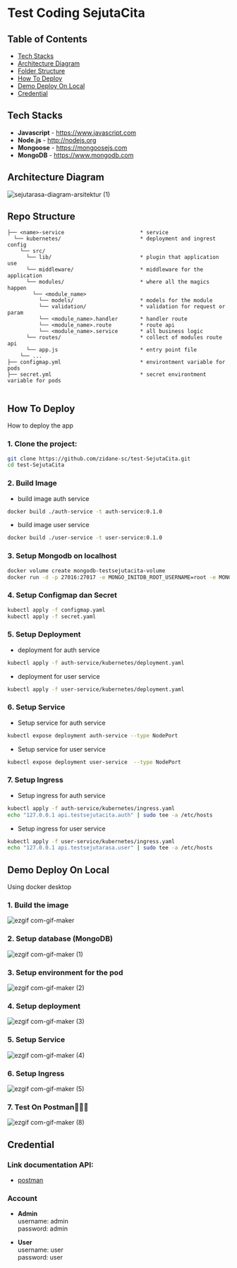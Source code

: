 # Test Coding SejutaCita

## Table of Contents

- [Tech Stacks](#tech-stacks)
- [Architecture Diagram](#architecture-diagram)
- [Folder Structure](#repo-structure)
- [How To Deploy](#how-to-deplot)
- [Demo Deploy On Local](#demo-deploy-on-local)
- [Credential](#credential)

## Tech Stacks
- **Javascript** - <https://www.javascript.com>
- **Node.js** - <http://nodejs.org>
- **Mongoose** - <https://mongoosejs.com>
- **MongoDB** - <https://www.mongodb.com>

## Architecture Diagram
![sejutarasa-diagram-arsitektur (1)](https://user-images.githubusercontent.com/67301786/165173209-ca6aab67-dfd1-433f-83ab-68ea664d589d.png)

## Repo Structure
```
├── <name>-service                        * service
  └── kubernetes/                         * deployment and ingrest config
    └── src/
      └── lib/                            * plugin that application use
      └── middleware/                     * middleware for the application
      └── modules/                        * where all the magics happen
        └── <module_name>
          └── models/                     * models for the module
          └── validation/                 * validation for request or param
          └── <module_name>.handler       * handler route
          └── <module_name>.route         * route api
          └── <module_name>.service       * all business logic
      └── routes/                         * collect of modules route api
      └── app.js                          * entry point file
    └── ...
├── configmap.yml                         * environtment variable for pods
├── secret.yml                            * secret environtment variable for pods
    
```

## How To Deploy
How to deploy the app

### 1. Clone the project:

```bash
git clone https://github.com/zidane-sc/test-SejutaCita.git
cd test-SejutaCita
```

### 2. Build Image
- build image auth service
```bash
docker build ./auth-service -t auth-service:0.1.0
```

- build image user service
```bash
docker build ./user-service -t user-service:0.1.0
```


### 3. Setup Mongodb on localhost
```bash
docker volume create mongodb-testsejutacita-volume
docker run -d -p 27016:27017 -e MONGO_INITDB_ROOT_USERNAME=root -e MONGO_INITDB_ROOT_PASSWORD=root --name mongodb-testsejutacita -v mongodb-testsejutacita-volume:/data/db mongo:4.4
```
### 4. Setup Configmap dan Secret
```bash
kubectl apply -f configmap.yaml
kubectl apply -f secret.yaml
```

### 5. Setup Deployment
- deployment for auth service
```bash
kubectl apply -f auth-service/kubernetes/deployment.yaml
```

- deployment for user service
```bash
kubectl apply -f user-service/kubernetes/deployment.yaml
```

### 6. Setup Service
- Setup service for auth service
```bash
kubectl expose deployment auth-service --type NodePort
```
- Setup service for user service
```bash
kubectl expose deployment user-service  --type NodePort
```


### 7. Setup Ingress
- Setup ingress for auth service
```bash
kubectl apply -f auth-service/kubernetes/ingress.yaml
echo "127.0.0.1 api.testsejutacita.auth" | sudo tee -a /etc/hosts
```

- Setup ingress for user service
```bash
kubectl apply -f user-service/kubernetes/ingress.yaml
echo "127.0.0.1 api.testsejutarasa.user" | sudo tee -a /etc/hosts
```

## Demo Deploy On Local
Using docker desktop
### 1. Build the image
![ezgif com-gif-maker](https://user-images.githubusercontent.com/67301786/165171266-e28be26a-f1f1-4777-8469-4e17c44049eb.gif)

### 2. Setup database (MongoDB)
![ezgif com-gif-maker (1)](https://user-images.githubusercontent.com/67301786/165171380-095ec99c-1e5f-485d-a532-0207e0d168ce.gif)

### 3. Setup environment for the pod
![ezgif com-gif-maker (2)](https://user-images.githubusercontent.com/67301786/165171471-44307802-9fc1-4445-bb02-4183e139a441.gif)

### 4. Setup deployment
![ezgif com-gif-maker (3)](https://user-images.githubusercontent.com/67301786/165171539-ffd0676f-80c3-4689-9db5-745608e8f024.gif)

### 5. Setup Service
![ezgif com-gif-maker (4)](https://user-images.githubusercontent.com/67301786/165171625-f161d8a0-ed2e-45d0-8cf7-f7e1a3a7c023.gif)

### 6. Setup Ingress
![ezgif com-gif-maker (5)](https://user-images.githubusercontent.com/67301786/165171683-2cea3ba4-6094-4169-8959-6ab47e3f3e62.gif)

### 7. Test On Postman👨🏻‍💻
![ezgif com-gif-maker (8)](https://user-images.githubusercontent.com/67301786/165171871-81d4b1df-9f79-424b-bd40-afb18c0cb39a.gif)


## Credential
### Link documentation API: 
- [postman](https://documenter.getpostman.com/view/12241925/UyrBkGja)  

### Account
- **Admin**  
username: admin  
password: admin

- **User**  
username: user  
password: user
 
